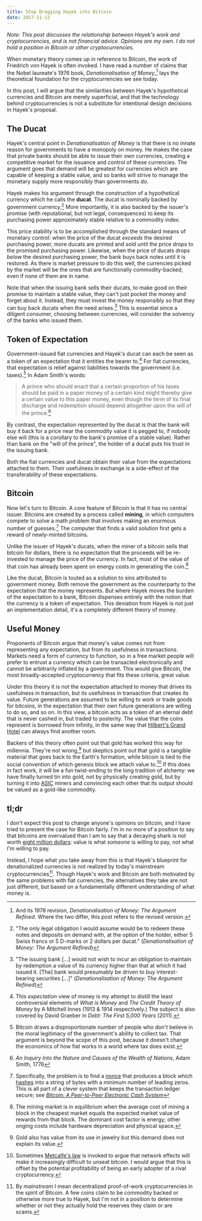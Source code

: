 ```yaml
---
title: Stop Dragging Hayek into Bitcoin
date: 2017-11-12
---
```

*Note: This post discusses the relationship between Hayek's work and cryptocurrencies, and is not financial advice. Opinions are my own. I do not hold a position in Bitcoin or other cryptocurrencies.*

When monetary theory comes up in reference to Bitcoin, the work of Friedrich von Hayek is often invoked. I have read a number of claims that the Nobel laureate's 1976 book, *Denationalisation of Money*,[^refined] lays the theoretical foundation for the cryptocurrencies we see today.

In this post, I will argue that the similarities between Hayek's hypothetical currencies and Bitcoin are merely superficial, and that the technology behind cryptocurrencies is not a substitute for intentional design decisions in Hayek's proposal.

## The Ducat

Hayek's central point in *Denationalisation of Money* is that there is no innate reason for governments to have a monopoly on money. He makes the case that private banks should be able to issue their own currencies, creating a competitive market for the issuance and control of these currencies. The argument goes that demand will be greatest for currencies which are capable of keeping a stable value, and so banks will strive to manage the monetary supply more responsibly than governments do.

Hayek makes his argument through the construction of a hypothetical currency which he calls the **ducat**. The ducat is nominally backed by government currency.[^ducat] More importantly, it is also backed by the issuer's promise (with reputational, but not legal, consequences) to keep its purchasing power approximately stable relative to a commodity index.

This price stability is to be accomplished through the standard means of monetary control: when the price of the ducat *exceeds* the desired purchasing power, more ducats are printed and sold until the price drops to the promised purchasing power. Likewise, when the price of ducats drops *below* the desired purchasing power, the bank buys back notes until it is restored. As there is market pressure to do this well, the currencies picked by the market will be the ones that are functionally commodity-backed, even if none of them are in name.

Note that when the issuing bank sells their ducats, to make good on their promise to maintain a stable value, they can't just pocket the money and forget about it. Instead, they must invest the money responsibly so that they can buy back ducats when the need arises.[^invest] This is essential since a diligent consumer, choosing between currencies, will consider the solvency of the banks who issued them.

## Token of Expectation

Government-issued fiat currencies and Hayek's ducat can each be seen as a token of an expectation that it entitles the bearer to.[^credit] For fiat currencies, that expectation is relief against liabilities towards the government (i.e. taxes).[^taxes] In Adam Smith's words:

> A prince who should enact that a certain proportion of his taxes should be paid in a paper money of a certain kind might thereby give a certain value to this paper money, even though the term of its final discharge and redemption should depend altogether upon the will of the prince.[^smith]

By contrast, the expectation represented by the ducat is that the bank will buy it back for a price near the commodity value it is pegged to, if nobody else will (this is a corollary to the bank's promise of a stable value). Rather than bank on the "will of the prince", the holder of a ducat puts his trust in the issuing bank.

Both the fiat currencies and ducat obtain their value from the expectations attached to them. Their usefulness in exchange is a side-effect of the transferability of these expectations.

## Bitcoin

Now let's turn to Bitcoin. A core feature of Bitcoin is that it has no central issuer. Bitcoins are created by a process called **mining**, in which computers compete to solve a math problem that involves making an enormous number of guesses.[^nonce] The computer that finds a valid solution first gets a reward of newly-minted bitcoins.

Unlike the issuer of Hayek's ducats, when the miner of a bitcoin sells that bitcoin for dollars, there is no expectation that the proceeds will be re-invested to manage the price of the currency. In fact, most of the value of that coin has already been spent on energy costs in generating the coin.[^energy]

Like the ducat, Bitcoin is touted as a solution to sins attributed to government money. Both remove the government as the counterparty to the expectation that the money represents. But where Hayek moves the burden of the expectation to a bank, Bitcoin dispenses entirely with the notion that the currency is a token of expectation. This deviation from Hayek is not just an implementation detail, it's a completely different theory of money.

## Useful Money

Proponents of Bitcoin argue that money's value comes not from representing any expectation, but from its usefulness in transactions. Markets need a form of currency to function, so in a free market people will prefer to entrust a currency which can be transacted electronically and cannot be arbitrarily inflated by a government. This would give Bitcoin, the most broadly-accepted cryptocurrency that fits these criteria, great value.

Under this theory it is not the expectation attached to money that drives its usefulness in transaction, but its usefulness in transaction that creates its value. Future generations are assumed to be willing to work or trade goods for bitcoins, in the expectation that their own future generations are willing to do so, and so on. In this view, a bitcoin acts as a token of an eternal debt that is never cashed in, but traded to posterity. The value that the coins represent is borrowed from infinity, in the same way that [Hilbert's Grand Hotel](https://en.wikipedia.org/wiki/Hilbert%27s_paradox_of_the_Grand_Hotel) can always find another room.

Backers of this theory often point out that gold has worked this way for millennia. They're not wrong,[^gold] but skeptics point out that gold is a tangible material that goes back to the Earth's formation, while bitcoin is tied to the social convention of which genesis block we attach value to.[^network] If this does in fact work, it will be a fun twist-ending to the long tradition of alchemy: we have finally turned tin into gold, not by physically creating gold, but by turning it into [ASIC](https://en.wikipedia.org/wiki/Application-specific_integrated_circuit) miners and convincing each other that its output should be valued as a gold-like commodity.

## tl;dr

I don't expect this post to change anyone's opinions on bitcoin, and I have tried to present the case for Bitcoin fairly. I'm in no more of a position to say that bitcoins are overvalued than I am to say that a decaying shark is not worth [eight million dollars](https://en.wikipedia.org/wiki/The_Physical_Impossibility_of_Death_in_the_Mind_of_Someone_Living): value is what *someone* is willing to pay, not what *I'm* willing to pay.

Instead, I hope what you take away from this is that Hayek's blueprint for denationalized currencies is not realized by today's mainstream cryptocurrencies[^mainstream]. Though Hayek's work and Bitcoin are both motivated by the same problems with fiat currencies, the alternatives they take are not just different, but based on a fundamentally different understanding of what money is.

[^refined]: And its 1978 revision, *Denationalisation of Money: The Argument Refined*. Where the two differ, this post refers to the revised version.

[^ducat]: "The only legal obligation I would assume would be to redeem these notes and deposits on demand with, at the option of the holder, either 5 Swiss francs or 5 D-marks or 2 dollars per ducat." (*Denationalisation of Money: The Argument Refined*)

[^invest]: "The issuing bank [...] would not wish to incur an obligation to maintain by redemption a value of its currency higher than that at which it had issued it. [The] bank would presumably be driven to buy interest-bearing securities [...]" (*Denationalisation of Money: The Argument Refined*)

[^credit]: This *expectation* view of money is my attempt to distill the least controversial elements of *What is Money* and *The Credit Theory of Money* by A Mitchell Innes (1913 & 1914 respectively.) The subject is also covered by David Graeber in *Debt: The First 5,000 Years* (2011).

[^taxes]: Bitcoin draws a disproportionate number of people who don't believe in the moral legitimacy of the government's ability to collect tax. That argument is beyond the scope of this post, because it doesn't change the economics of how fiat works in a world where tax does exist.

[^smith]: *An Inquiry Into the Nature and Causes of the Wealth of Nations*, Adam Smith, 1776

[^nonce]: Specifically, the problem is to find a [nonce](https://en.wikipedia.org/wiki/Cryptographic_nonce) that produces a block which [hashes](https://en.wikipedia.org/wiki/Cryptographic_hash_function) into a string of bytes with a minimum number of leading zeros. This is all part of a clever system that keeps the transaction ledger secure; see *[Bitcoin: A Peer-to-Peer Electronic Cash System](https://bitcoin.org/bitcoin.pdf)*

[^energy]: The mining market is in equilibrium when the average cost of mining a block in the cheapest market equals the expected market value of rewards from that block. The dominant cost factor is energy; other onging costs include hardware depreciation and physical space.

[^gold]: Gold also has value from its use in jewelry but this demand does not explain its value.

[^network]: Sometimes [Metcalfe's law](https://en.wikipedia.org/wiki/Metcalfe%27s_law) is invoked to argue that network effects will make it increasingly difficult to unseat bitcoin. I would argue that this is offset by the potential profitability of being an early adopter of a rival cryptocurrency.

[^mainstream]: By *mainstream* I mean decentralized proof-of-work cryptocurrencies in the spirit of Bitcoin. A few coins claim to be commodity backed or otherwise more true to Hayek, but I'm not in a position to determine whether or not they actually hold the reserves they claim or are scams.